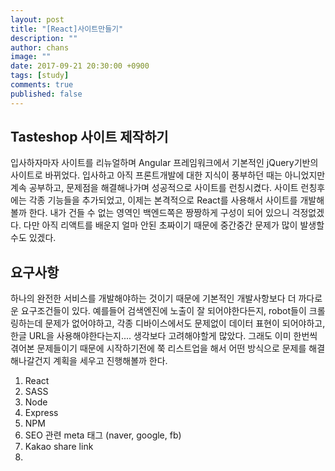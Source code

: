 ```yaml
---
layout: post
title: "[React]사이트만들기"
description: ""
author: chans
image: ""
date: 2017-09-21 20:30:00 +0900
tags: [study]
comments: true
published: false
---
```


## Tasteshop 사이트 제작하기
입사하자마자 사이트를 리뉴얼하며 Angular 프레임워크에서 기본적인 jQuery기반의 사이트로 바뀌었다. 입사하고 아직 프론트개발에 대한 지식이 풍부하던 때는 아니었지만 계속 공부하고, 문제점을 해결해나가며 성공적으로 사이트를 런칭시켰다. 사이트 런칭후에는 각종 기능들을 추가되었고, 이제는 본격적으로 React를 사용해서 사이트를 개발해볼까 한다. 내가 건들 수 없는 영역인 백엔드쪽은 짱짱하게 구성이 되어 있으니 걱정없겠다. 다만 아직 리액트를 배운지 얼마 안된 초짜이기 때문에 중간중간 문제가 많이 발생할 수도 있겠다.

## 요구사항
하나의 완전한 서비스를 개발해야하는 것이기 때문에 기본적인 개발사항보다 더 까다로운 요구조건들이 있다. 예를들어 검색엔진에 노출이 잘 되어야한다든지, robot들이 크롤링하는데 문제가 없어야하고, 각종 디바이스에서도 문제없이 데이터 표현이 되어야하고, 한글 URL을 사용해야한다는지.... 생각보다 고려해야할게 많았다. 그래도 이미 한번씩 겪어본 문제들이기 때문에 시작하기전에 쭉 리스트업을 해서 어떤 방식으로 문제를 해결해나갈건지 계획을 세우고 진행해볼까 한다.

1. React 
2. SASS
3. Node
4. Express
5. NPM
6. SEO 관련 meta 태그 (naver, google, fb)
7. Kakao share link
8. 